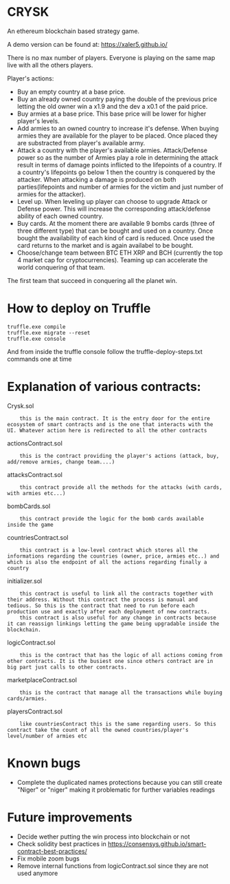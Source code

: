 # CRYSK

An ethereum blockchain based strategy game.

A demo version can be found at: 
	https://xaler5.github.io/

There is no max number of players. Everyone is playing on the same map live with all the others players.

Player's actions:

- Buy an empty country at a base price.
- Buy an already owned country paying the double of the previous price letting the old owner win a x1.9 and the dev a x0.1 of the paid price.
- Buy armies at a base price. This base price will be lower for higher player's levels.
- Add armies to an owned country to increase it's defense. When buying armies they are available for the player to be placed. Once placed they are substracted from player's available army.
- Attack a country with the player's available armies. Attack/Defense power so as the number of Armies play a role in determining the attack result in terms of damage points inflicted to the lifepoints of a country.
  If a country's lifepoints go below 1 then the country is conquered by the attacker. When attacking a damage is produced on both parties(lifepoints and number of armies for the victim and just number of armies for the attacker).
- Level up. When leveling up player can choose to upgrade Attack or Defense power. This will increase the corresponding attack/defense ability of each owned country.
- Buy cards. At the moment there are available 9 bombs cards (three of three different type) that can be bought and used on a country. Once bought the availability of each kind of card is reduced. Once used the card returns to the market and is again availabel to be bought. 
- Choose/change team between BTC ETH XRP and BCH (currently the top 4 market cap for cryptocurrencies). Teaming up can accelerate the world conquering of that team.

The first team that succeed in conquering all the planet win.

# How to deploy on Truffle 

    truffle.exe compile
    truffle.exe migrate --reset
	truffle.exe console

And from inside the truffle console follow the truffle-deploy-steps.txt commands one at time

# Explanation of various contracts:

Crysk.sol

		this is the main contract. It is the entry door for the entire ecosystem of smart contracts and is the one that interacts with the UI. Whatever action here is redirected to all the other contracts
		
actionsContract.sol

		this is the contract providing the player's actions (attack, buy, add/remove armies, change team....)

attacksContract.sol

		this contract provide all the methods for the attacks (with cards, with armies etc...)
		
bombCards.sol

		this contract provide the logic for the bomb cards available inside the game
		
countriesContract.sol

		this contract is a low-level contract which stores all the informations regarding the countries (owner, price, armies etc..) and which is also the endpoint of all the actions regarding finally a country
		
initializer.sol

		this contract is useful to link all the contracts together with their address. Without this contract the process is manual and tedious. So this is the contract that need to run before each production use and exactly after each deployment of new contracts.
		this contract is also useful for any change in contracts because it can reassign linkings letting the game being upgradable inside the blockchain.
		
logicContract.sol

		this is the contract that has the logic of all actions coming from other contracts. It is the busiest one since others contract are in big part just calls to other contracts.
		
marketplaceContract.sol

		this is the contract that manage all the transactions while buying cards/armies.

playersContract.sol

		like countriesContract this is the same regarding users. So this contract take the count of all the owned countries/player's level/number of armies etc


# Known bugs

- Complete the duplicated names protections because you can still create "Niger" or "niger" making it problematic for further variables readings

# Future improvements

- Decide wether putting the win process into blockchain or not
- Check solidity best practices in https://consensys.github.io/smart-contract-best-practices/
- Fix mobile zoom bugs
- Remove internal functions from logicContract.sol since they are not used anymore
